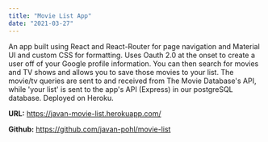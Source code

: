 ```yaml
---
title: "Movie List App"
date: "2021-03-27"
---
```


An app built using React and React-Router for page navigation and Material UI and custom CSS for formatting. Uses Oauth 2.0 at the onset to create a user off of your Google profile information. You can then search for movies and TV shows and allows you to save those movies to your list. The movie/tv queries are sent to and received from The Movie Database's API, while 'your list' is sent to the app's API (Express) in our postgreSQL database. Deployed on Heroku. 

**URL:**  <a href="https://javan-movie-list.herokuapp.com/" target="_blank">https://javan-movie-list.herokuapp.com/</a>

**Github:**  <a href="https://github.com/javan-pohl/movie-list" target="_blank">https://github.com/javan-pohl/movie-list</a>